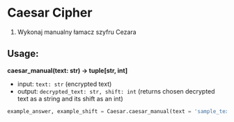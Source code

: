 # Caesar Cipher
1. Wykonaj manualny łamacz szyfru Cezara
## Usage:
**caesar_manual(text: str) -> tuple[str, int]**
* input: `text: str` (encrypted text)
* output: `decrypted_text: str, shift: int` (returns chosen decrypted text as a string and its shift as an int)
```python
example_answer, example_shift = Caesar.caesar_manual(text = 'sample_text_to_decrypt')
```
